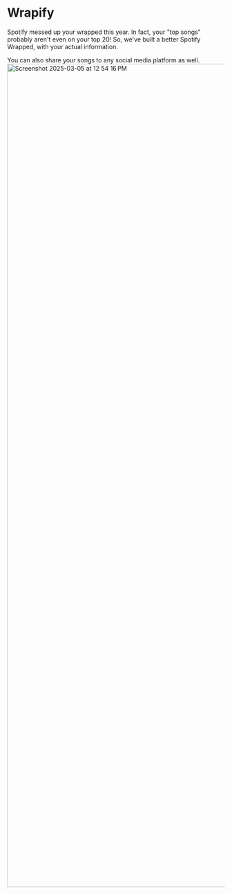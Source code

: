 # Wrapify

Spotify messed up your wrapped this year. In fact, your "top songs" probably aren't even on your top 20! So, we've built a better Spotify Wrapped, with your actual information.

You can also share your songs to any social media platform as well.
<img width="1901" alt="Screenshot 2025-03-05 at 12 54 16 PM" src="https://github.com/user-attachments/assets/670cc30c-b419-4b11-b08c-6ca1f0cf1b15" />
